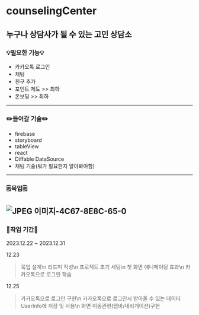 # counselingCenter
## 누구나 상담사가 될 수 있는 고민 상담소
### 💡필요한 기능💡
- 카카오톡 로그인
- 채팅
- 친구 추가
- 포인트 제도 >> 최하
- 온보딩 >> 최하
---
### ✏️들어갈 기술️✏️
- firebase
- storyboard
- tableView
- react
- Diffable DataSource
- 채팅 기술(뭐가 필요한지 알아봐야함)
---
### 🗒️목업🗒
![JPEG 이미지-4C67-8E8C-65-0](https://github.com/boriiiborii/counselingCenter/assets/97685264/cacff6cd-ac11-4e8f-9b3c-4e785b471c03)
---
### 📆작업 기간📆
2023.12.22 ~ 2023.12.31

12.23
> 목업 설계\n
> 리드미 작성\n
> 프로젝트 초기 세팅\n
> 첫 화면 애니메이팅 효과\n
> 카카오톡으로 로그인 학습

12.25
> 카카오톡으로 로그인 구현\n
> 카카오톡으로 로그인시 받아올 수 있는 데이터 UserInfo에 저장 및 사용\n
> 화면 이동관련(탭바/네비게이션)구현
